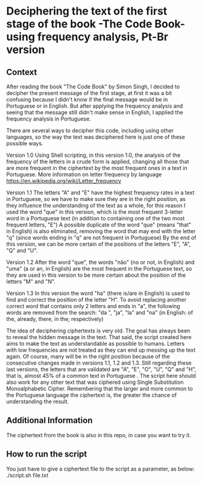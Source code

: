 # Deciphering the text of the first stage of the book -The Code Book- using frequency analysis, Pt-Br version

## Context

After reading the book "The Code Book" by Simon Singh, I decided to decipher the present message of the first stage, at first it was a bit confusing because I didn't know if the final message would be in Portuguese or in English. But after applying the frequency analysis and seeing that the message still didn't make sense in English, I applied the frequency analysis in Portuguese.

There are several ways to decipher this code, including using other languages, so the way the text was deciphered here is just one of these possible ways.

Version 1.0
Using Shell scripting, in this version 1.0, the analysis of the frequency of the letters in a crude form is applied, changing all those that are more frequent in the ciphertext by the most frequent ones in a text in Portuguese.
More information on letter frequency by language https://en.wikipedia.org/wiki/Letter_frequency

Version 1.1
The letters "A" and "E" have the highest frequency rates in a text in Portuguese, so we have to make sure they are in the right position, as they influence the understanding of the text as a whole, for this reason I used the word "que" in this version, which is the most frequent 3-letter word in a Portuguese text (in addition to containing one of the two most frequent letters, "E")
A possible duplicate of the word "que" (means "that" in English) is also eliminated, removing the word that may end with the letter "q" (since words ending in "q" are not frequent in Portuguese)
By the end of this version, we can be more certain of the positions of the letters "E", "A", "Q" and "U".

Version 1.2
After the word "que", the words "não" (no or not, in English) and "uma" (a or an, in English) are the most frequent in the Portuguese text, so they are used in this version to be more certain about the position of the letters "M" and "N".

Version 1.3
In this version the word "ha" (there is/are in English) is used to find and correct the position of the letter "H". To avoid replacing another correct word that contains only 2 letters and ends in "a", the following words are removed from the search: "da ", "ja", "la" and "na" (in English: of the, already, there, in the; respectively)

The idea of deciphering ciphertexts is very old. The goal has always been to reveal the hidden message in the text.
That said, the script created here aims to make the text as understandable as possible to humans.
Letters with low frequencies are not treated as they can end up messing up the text again.
Of course, many will be in the right position because of the consecutive changes made in versions 1.1, 1.2 and 1.3.
Still regarding these last versions, the letters that are validated are "A", "E", "O", "U", "Q" and "H", that is, almost 45% of a common text in Portuguese .
The script here should also work for any other text that was ciphered using Single Substitution Monoalphabetic Cipher. Remembering that the larger and more common to the Portuguese language the ciphertext is, the greater the chance of understanding the result.

## Additional Information

The ciphertext from the book is also in this repo, in case you want to try it.

## How to run the script

You just have to give a ciphertext file to the script as a parameter, as below:
./script.sh file.txt

